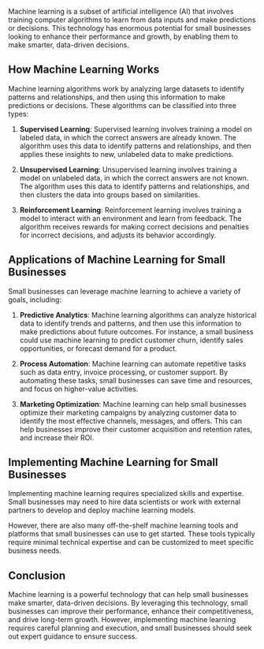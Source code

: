 
Machine learning is a subset of artificial intelligence (AI) that involves training computer algorithms to learn from data inputs and make predictions or decisions. This technology has enormous potential for small businesses looking to enhance their performance and growth, by enabling them to make smarter, data-driven decisions.

How Machine Learning Works
--------------------------

Machine learning algorithms work by analyzing large datasets to identify patterns and relationships, and then using this information to make predictions or decisions. These algorithms can be classified into three types:

1. **Supervised Learning**: Supervised learning involves training a model on labeled data, in which the correct answers are already known. The algorithm uses this data to identify patterns and relationships, and then applies these insights to new, unlabeled data to make predictions.

2. **Unsupervised Learning**: Unsupervised learning involves training a model on unlabeled data, in which the correct answers are not known. The algorithm uses this data to identify patterns and relationships, and then clusters the data into groups based on similarities.

3. **Reinforcement Learning**: Reinforcement learning involves training a model to interact with an environment and learn from feedback. The algorithm receives rewards for making correct decisions and penalties for incorrect decisions, and adjusts its behavior accordingly.

Applications of Machine Learning for Small Businesses
-----------------------------------------------------

Small businesses can leverage machine learning to achieve a variety of goals, including:

1. **Predictive Analytics**: Machine learning algorithms can analyze historical data to identify trends and patterns, and then use this information to make predictions about future outcomes. For instance, a small business could use machine learning to predict customer churn, identify sales opportunities, or forecast demand for a product.

2. **Process Automation**: Machine learning can automate repetitive tasks such as data entry, invoice processing, or customer support. By automating these tasks, small businesses can save time and resources, and focus on higher-value activities.

3. **Marketing Optimization**: Machine learning can help small businesses optimize their marketing campaigns by analyzing customer data to identify the most effective channels, messages, and offers. This can help businesses improve their customer acquisition and retention rates, and increase their ROI.

Implementing Machine Learning for Small Businesses
--------------------------------------------------

Implementing machine learning requires specialized skills and expertise. Small businesses may need to hire data scientists or work with external partners to develop and deploy machine learning models.

However, there are also many off-the-shelf machine learning tools and platforms that small businesses can use to get started. These tools typically require minimal technical expertise and can be customized to meet specific business needs.

Conclusion
----------

Machine learning is a powerful technology that can help small businesses make smarter, data-driven decisions. By leveraging this technology, small businesses can improve their performance, enhance their competitiveness, and drive long-term growth. However, implementing machine learning requires careful planning and execution, and small businesses should seek out expert guidance to ensure success.

